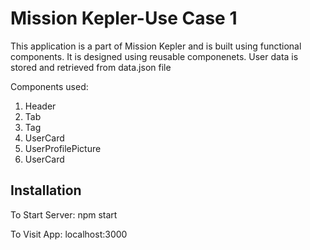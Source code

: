 # Mission Kepler-Use Case 1

This application is a part of Mission Kepler and is built using functional components. It is designed using reusable componenets. User data is stored and retrieved from data.json file

Components used:

1. Header
2. Tab
3. Tag
4. UserCard
5. UserProfilePicture
6. UserCard

## Installation

To Start Server:
npm start

To Visit App:
localhost:3000
